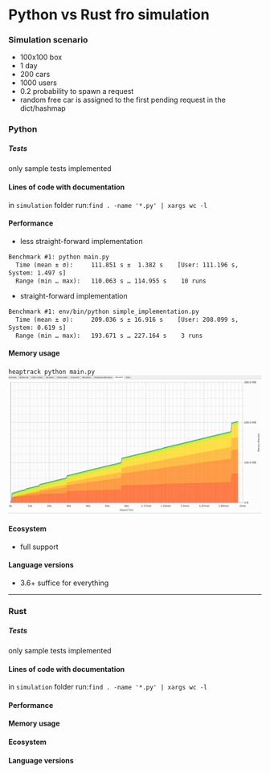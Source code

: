 # Python vs Rust fro simulation
### Simulation scenario
- 100x100 box
- 1 day
- 200 cars
- 1000 users
- 0.2 probability to spawn a request
- random free car is assigned to the first pending request in the dict/hashmap

### Python
##### Tests
only sample tests implemented

#### Lines of code with documentation
in `simulation` folder  run:`find . -name '*.py' | xargs wc -l`


#### Performance
- less straight-forward implementation
```
Benchmark #1: python main.py
  Time (mean ± σ):     111.851 s ±  1.382 s    [User: 111.196 s, System: 1.497 s]
  Range (min … max):   110.063 s … 114.955 s    10 runs
```

- straight-forward implementation
```
Benchmark #1: env/bin/python simple_implementation.py
  Time (mean ± σ):     209.036 s ± 16.916 s    [User: 208.099 s, System: 0.619 s]
  Range (min … max):   193.671 s … 227.164 s    3 runs
```

#### Memory usage
`heaptrack python main.py`
![Memory allocation](python_memory.png "Allocated Heap")


#### Ecosystem
- full support

#### Language versions
- 3.6+ suffice for everything

----
### Rust
##### Tests
only sample tests implemented

#### Lines of code with documentation
in `simulation` folder  run:`find . -name '*.py' | xargs wc -l`


#### Performance


#### Memory usage


#### Ecosystem


#### Language versions
